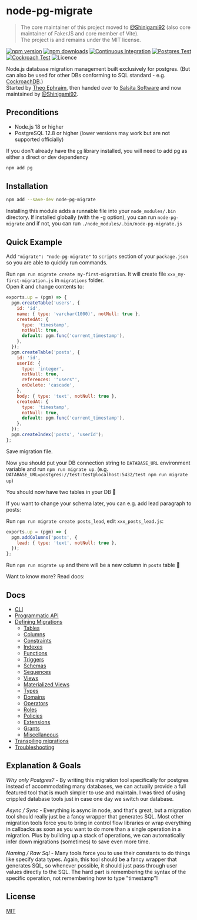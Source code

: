 # node-pg-migrate

> The core maintainer of this project moved to [@Shinigami92](https://github.com/Shinigami92) (also core maintainer of FakerJS and core member of Vite).  
> The project is and remains under the MIT license.

[![npm version](https://badgen.net/npm/v/node-pg-migrate)](https://www.npmjs.com/package/node-pg-migrate)
[![npm downloads](https://badgen.net/npm/dm/node-pg-migrate)](https://www.npmjs.com/package/node-pg-migrate)
[![Continuous Integration](https://github.com/salsita/node-pg-migrate/actions/workflows/ci.yml/badge.svg)](https://github.com/salsita/node-pg-migrate/actions/workflows/ci.yml)
[![Postgres Test](https://github.com/salsita/node-pg-migrate/actions/workflows/postgres-test.yml/badge.svg)](https://github.com/salsita/node-pg-migrate/actions/workflows/postgres-test.yml)
[![Cockroach Test](https://github.com/salsita/node-pg-migrate/actions/workflows/cockroach-test.yml/badge.svg)](https://github.com/salsita/node-pg-migrate/actions/workflows/cockroach-test.yml)
![Licence](https://img.shields.io/npm/l/node-pg-migrate.svg?style=flat)

Node.js database migration management built exclusively for postgres. (But can also be used for other DBs conforming to SQL standard - e.g. [CockroachDB](https://github.com/cockroachdb/cockroach).)  
Started by [Theo Ephraim](https://github.com/theoephraim/), then handed over to [Salsita Software](https://www.salsitasoft.com/) and now maintained by [@Shinigami92](https://github.com/Shinigami92).

## Preconditions

- Node.js 18 or higher
- PostgreSQL 12.8 or higher (lower versions may work but are not supported officially)

If you don't already have the [`pg`](https://node-postgres.com/) library installed, you will need to add pg as either a direct or dev dependency

```bash
npm add pg
```

## Installation

```bash
npm add --save-dev node-pg-migrate
```

Installing this module adds a runnable file into your `node_modules/.bin` directory. If installed globally (with the -g option), you can run `node-pg-migrate` and if not, you can run `./node_modules/.bin/node-pg-migrate.js`

## Quick Example

Add `"migrate": "node-pg-migrate"` to `scripts` section of your `package.json` so you are able to quickly run commands.

Run `npm run migrate create my-first-migration`. It will create file `xxx_my-first-migration.js` in `migrations` folder.  
Open it and change contents to:

```js
exports.up = (pgm) => {
  pgm.createTable('users', {
    id: 'id',
    name: { type: 'varchar(1000)', notNull: true },
    createdAt: {
      type: 'timestamp',
      notNull: true,
      default: pgm.func('current_timestamp'),
    },
  });
  pgm.createTable('posts', {
    id: 'id',
    userId: {
      type: 'integer',
      notNull: true,
      references: '"users"',
      onDelete: 'cascade',
    },
    body: { type: 'text', notNull: true },
    createdAt: {
      type: 'timestamp',
      notNull: true,
      default: pgm.func('current_timestamp'),
    },
  });
  pgm.createIndex('posts', 'userId');
};
```

Save migration file.

Now you should put your DB connection string to `DATABASE_URL` environment variable and run `npm run migrate up`.
(e.g. `DATABASE_URL=postgres://test:test@localhost:5432/test npm run migrate up`)

You should now have two tables in your DB :tada:

If you want to change your schema later, you can e.g. add lead paragraph to posts:

Run `npm run migrate create posts_lead`, edit `xxx_posts_lead.js`:

```js
exports.up = (pgm) => {
  pgm.addColumns('posts', {
    lead: { type: 'text', notNull: true },
  });
};
```

Run `npm run migrate up` and there will be a new column in `posts` table :tada:

Want to know more? Read docs:

## Docs

- [CLI](cli.md)
- [Programmatic API](api.md)
- [Defining Migrations](migrations.md)
  - [Tables](tables.md)
  - [Columns](columns.md)
  - [Constraints](constraints.md)
  - [Indexes](indexes.md)
  - [Functions](functions.md)
  - [Triggers](triggers.md)
  - [Schemas](schemas.md)
  - [Sequences](sequences.md)
  - [Views](views.md)
  - [Materialized Views](mViews.md)
  - [Types](types.md)
  - [Domains](domains.md)
  - [Operators](operators.md)
  - [Roles](roles.md)
  - [Policies](policies.md)
  - [Extensions](extensions.md)
  - [Grants](grants.md)
  - [Miscellaneous](misc.md)
- [Transpiling migrations](transpiling.md)
- [Troubleshooting](troubleshooting.md)

## Explanation & Goals

_Why only Postgres?_ - By writing this migration tool specifically for postgres instead of accommodating many databases, we can actually provide a full featured tool that is much simpler to use and maintain. I was tired of using crippled database tools just in case one day we switch our database.

_Async / Sync_ - Everything is async in node, and that's great, but a migration tool should really just be a fancy wrapper that generates SQL. Most other migration tools force you to bring in control flow libraries or wrap everything in callbacks as soon as you want to do more than a single operation in a migration. Plus by building up a stack of operations, we can automatically infer down migrations (sometimes) to save even more time.

_Naming / Raw Sql_ - Many tools force you to use their constants to do things like specify data types. Again, this tool should be a fancy wrapper that generates SQL, so whenever possible, it should just pass through user values directly to the SQL. The hard part is remembering the syntax of the specific operation, not remembering how to type "timestamp"!

## License

[MIT](https://github.com/salsita/node-pg-migrate/blob/main/LICENSE)

